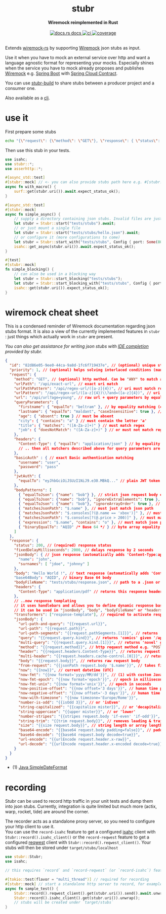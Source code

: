 <h1 align="center">stubr</h1>
<div align="center">
 <strong>
   Wiremock reimplemented in Rust
 </strong>
</div>
<br />
<div align="center">
  <a href="https://docs.rs/stubr">
    <img src="https://img.shields.io/badge/docs-latest-blue.svg?style=flat-square"
      alt="docs.rs docs" />
  </a>
  <a href="https://github.com/beltram/stubr/actions">
    <img src="https://github.com/beltram/stubr/workflows/ci/badge.svg?style=flat-square"
      alt="ci" />
  </a>
  <a href="https://coveralls.io/github/beltram/stubr?branch=main">
    <img src="https://coveralls.io/repos/github/beltram/stubr/badge.svg?branch=main" alt="coverage" />
  </a>
</div>
<br/>

Extends [wiremock-rs](https://crates.io/crates/wiremock) by supporting
[Wiremock](https://github.com/tomakehurst/wiremock) json stubs as input.

Use it when you have to mock an external service over http and want a language agnostic format for representing your
mocks. Especially shines when the service you have to mock already proposes and
publishes [Wiremock](https://github.com/tomakehurst/wiremock)
e.g. [Spring Boot](https://spring.io/projects/spring-boot)
with [Spring Cloud Contract](https://spring.io/projects/spring-cloud-contract).

You can use [stubr-build](https://crates.io/crates/stubr-build) to share stubs between a producer project and a consumer
one.

Also available as a [cli](https://crates.io/crates/stubr-cli).

# use it

First prepare some stubs

```bash
echo "{\"request\": {\"method\": \"GET\"}, \"response\": { \"status\": 200 }}" > tests/stubs/hello.json
```

Then use this stub in your tests.

```rust
use isahc;
use stubr::*;
use asserhttp::*;

#[async_std::test]
#[stubr::mock] // <- you can also provide stubs path here e.g. #[stubr::mock("hello.json")]
async fn with_macro() {
    surf::get(stubr.uri()).await.expect_status_ok();
}

#[async_std::test]
#[stubr::mock]
async fn simple_async() {
    // supply a directory containing json stubs. Invalid files are just ignored
    let stubr = Stubr::start("tests/stubs").await;
    // or just mount a single file
    let stubr = Stubr::start("tests/stubs/hello.json").await;
    // or configure it (more configurations to come)
    let stubr = Stubr::start_with("tests/stubs", Config { port: Some(8080), ..Default::default () }).await;
    isahc::get_async(stubr.uri()).await.expect_status_ok();
}

#[test]
#[stubr::mock]
fn simple_blocking() {
    // can also be used in a blocking way
    let stubr = Stubr::start_blocking("tests/stubs");
    let stubr = Stubr::start_blocking_with("tests/stubs", Config { port: Some(8080), ..Default::default () });
    isahc::get(stubr.uri()).expect_status_ok();
}
```

# wiremock cheat sheet

This is a condensed reminder of Wiremock documentation regarding json stubs format. It is also a view of the currently
implemented features in `stubr` : just things which actually work in `stubr` are present.

*You can also get assistance for writing json stubs
with [IDE completion](https://github.com/beltram/stubr#ide-completion) provided by stubr.*

```json
{
  "id": "82d86e05-9ee0-44ca-9a8d-1fc6f719437e", // (optional) unique stub identifier. Returned in 'Matched-Stub-Id' header
  "priority": 1, // (optional) helps solving interlaced conditions (many stubs match the request). 1 is the highest priority, 255 the lowest
  "request": {
    "method": "GET", // (optional) http method. Can be "ANY" to match any method. Defaults to "ANY"
    "urlPath": "/api/exact-url", // exact uri match
    "urlPathPattern": "/api/regex-url/([a-z]{4})", // uri must match regex
    "urlPattern": "/api/regex-url/([a-z]{4})\\?and=([a-z]{4})", // uri & query must match regex
    "url": "/api/url?age=young", // raw url + query parameters by equality matching
    "queryParameters": {
      "firstname": { "equalTo": "beltram" }, // by equality matching (can also be an int, or a boolean)
      "lastname": { "equalTo": "maldant", "caseInsensitive": true }, // case insensitve equality
      "age": { "absent": true } // must be absent
      "city": { "contains": "a" } // must contain the letter 'a'
      "title": { "matches": "([A-Za-z]+)" } // must match regex
      "job": { "doesNotMatch": "([A-Za-z]+)" } // or must not match regex
    },
    "headers": {
      "Content-Type": { "equalTo": "application/json" } // by equality matching
      // .. then all matchers described above for query parameters are also applicable here
    },
    "basicAuth" : { // exact Basic authentication matching
      "username": "user",
      "password": "pass"
    },
    "jwtAuth": {
      "equalTo": "eyJhbGciOiJSUzI1NiJ9.e30.MBkQ..." // plain JWT token
    },
    "bodyPatterns": [
      { "equalToJson": {"name": "bob"} }, // strict json request body equality
      { "equalToJson": {"name": "bob"}, "ignoreExtraElements": true }, // ignore extra json fields supplied in request body. Default to false.
      { "equalToJson": {"name": "bob"}, "ignoreArrayOrder": true }, // ignore array items order. Default to false.
      { "matchesJsonPath": "$.name" }, // must just match json path
      { "matchesJsonPath": "$.consoles[?(@.name == 'xbox')]" }, // must match json path + equality
      { "matchesJsonPath": "$.consoles[?(@.price > 200)]" }, // must match json path + bound
      { "expression": "$.name", "contains": "o" }, // must match json path + contain the letter 'o'
      { "binaryEqualTo": "AQID" /* Base 64 */ } // byte array equality
    ]
  },
  "response": {
    "status": 200, // (required) response status
    "fixedDelayMilliseconds": 2000, // delays response by 2 seconds
    "jsonBody": { // json response (automatically adds 'Content-Type:application/json' header)
      "name": "john",
      "surnames": [ "jdoe", "johnny" ]
    },
    "body": "Hello World !", // text response (automatically adds 'Content-Type:text/plain' header)
    "base64Body": "AQID", // binary Base 64 body
    "bodyFileName": "tests/stubs/response.json", // path to a .json or .txt file containing the response
    "headers": {
      "Content-Type": "application/pdf" // returns this response header
    },
    // ..now response templating
    // it uses handlebars and allows you to define dynamic response based upon the content of the request
    // it can be used in "jsonBody", "body", "bodyFileName" or "headers"
    "transformers": ["response-template"], // required to activate response templating
    "jsonBody": {
      "url-path-and-query": "{{request.url}}",
      "url-path": "{{request.path}}",
      "url-path-segments": "{{request.pathSegments.[1]}}", // returns 'two' given '/one/two/three' path
      "query": "{{request.query.kind}}", // returns 'comics' given '/api/books?kind=comics'
      "multi-query": "{{request.query.kind.[1]}}", // returns 'novel' given '/api/books?kind=comics&kind=novel'
      "method": "{{request.method}}", // http request method e.g. "POST"
      "header": "{{request.headers.Content-Type}}", // returns request header with given key
      "multi-header": "{{request.headers.cache-control.[0]}}", // returns first value of "cache-control" values
      "body": "{{request.body}}", // returns raw request body
      "from-request": "{{jsonPath request.body '$.name'}}", // takes field 'name' from json request body
      "now": "{{now}}", // current datetime (UTC)
      "now-fmt": "{{now format='yyyy/MM/dd'}}", // (1) with custom Java SimpleDateFormat
      "now-fmt-epoch": "{{now format='epoch'}}", // epoch in milliseconds
      "now-fmt-unix": "{{now format='unix'}}", // epoch in seconds
      "now-positive-offset": "{{now offset='3 days'}}", // human time positive offset
      "now-negative-offset": "{{now offset='-3 days'}}", // human time negative offset
      "now-with-timezone": "{{now timezone='Europe/Rome'}}",
      "number-is-odd": "{{isOdd 3}}", // or 'isEven'
      "string-capitalized": "{{capitalize mister}}", // or 'decapitalize'
      "string-uppercase": "{{upper mister}}", // or 'lower'
      "number-stripes": "{{stripes request.body 'if-even' 'if-odd'}}",
      "string-trim": "{{trim request.body}}", // removes leading & trailing whitespaces
      "size": "{{size request.body}}", // string length or array length
      "base64-encode": "{{base64 request.body padding=false}}", // padding is optional and defaults to true
      "base64-decode": "{{base64 request.body decode=true}}",
      "url-encode": "{{urlEncode request.header.x-raw}}",
      "url-decode": "{{urlEncode request.header.x-encoded decode=true}}"
    }
  }
}
```

* (1) [Java SimpleDateFormat](https://docs.oracle.com/javase/7/docs/api/java/text/SimpleDateFormat.html)

# recording

Stubr can be used to record http traffic in your unit tests and dump them into json stubs. Currently, integration is
quite limited but much more (actix, warp, rocket, tide) are around the corner.

The recorder acts as a standalone proxy server, so you need to configure your http client to use it.  
You can use the `record-isahc` feature to get a configured [isahc](https://github.com/sagebind/isahc) client with
`Stubr::record().isahc_client()` or the `record-reqwest` feature to get a configured
[reqwest](https://github.com/seanmonstar/reqwest) client with `Stubr::record().reqwest_client()`. Your stubs will then
be stored under `target/stubs/localhost`

```rust
use stubr::Stubr;
use isahc;

// this requires `record` and `record-reqwest` (or `record-isahc`) features which are not default.

#[tokio::test(flavor = "multi_thread")] // required for recording
#[stubr::mock] // start a standalone http server to record, for example stubr itself
async fn sample_test() {
    Stubr::record().reqwest_client().get(stubr.uri()).send().await.unwrap();
    Stubr::record().isahc_client().get(stubr.uri()).unwrap();
    // stubs will be created under `target/stubs`
}
```